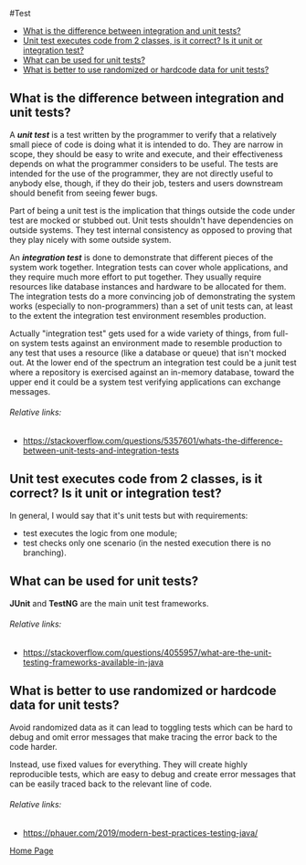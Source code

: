 #Test
- [What is the difference between integration and unit tests?](#what-is-the-difference-between-integration-and-unit-tests)
- [Unit test executes code from 2 classes, is it correct? Is it unit or integration test?](#unit-test-executes-code-from-2-classes-is-it-correct-is-it-unit-or-integration-test)
- [What can be used for unit tests?](#what-can-be-used-for-unit-tests)
- [What is better to use randomized or hardcode data for unit tests?](#what-is-better-to-use-randomized-or-hardcode-data-for-unit-tests)

## What is the difference between integration and unit tests?
A ***unit test*** is a test written by the programmer to verify that a relatively small piece of code is doing what it is intended to do. They are narrow in scope, they should be easy to write and execute, and their effectiveness depends on what the programmer considers to be useful. The tests are intended for the use of the programmer, they are not directly useful to anybody else, though, if they do their job, testers and users downstream should benefit from seeing fewer bugs.

Part of being a unit test is the implication that things outside the code under test are mocked or stubbed out. Unit tests shouldn't have dependencies on outside systems. They test internal consistency as opposed to proving that they play nicely with some outside system.

An ***integration test*** is done to demonstrate that different pieces of the system work together. Integration tests can cover whole applications, and they require much more effort to put together. They usually require resources like database instances and hardware to be allocated for them. The integration tests do a more convincing job of demonstrating the system works (especially to non-programmers) than a set of unit tests can, at least to the extent the integration test environment resembles production.

Actually "integration test" gets used for a wide variety of things, from full-on system tests against an environment made to resemble production to any test that uses a resource (like a database or queue) that isn't mocked out. At the lower end of the spectrum an integration test could be a junit test where a repository is exercised against an in-memory database, toward the upper end it could be a system test verifying applications can exchange messages.
###### Relative links:
- https://stackoverflow.com/questions/5357601/whats-the-difference-between-unit-tests-and-integration-tests

## Unit test executes code from 2 classes, is it correct? Is it unit or integration test?
In general, I would say that it's unit tests but with requirements:
- test executes the logic from one module;
- test checks only one scenario (in the nested execution there is no branching).

## What can be used for unit tests?
**JUnit** and **TestNG** are the main unit test frameworks.
###### Relative links:
- https://stackoverflow.com/questions/4055957/what-are-the-unit-testing-frameworks-available-in-java

## What is better to use randomized or hardcode data for unit tests?
Avoid randomized data as it can lead to toggling tests which can be hard to debug and omit error messages that make tracing the error back to the code harder.

Instead, use fixed values for everything. They will create highly reproducible tests, which are easy to debug and create error messages that can be easily traced back to the relevant line of code.
###### Relative links:
- https://phauer.com/2019/modern-best-practices-testing-java/

[Home Page](README.md)
